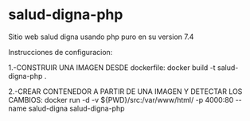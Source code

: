 # salud-digna-php

Sitio web salud digna usando php puro en su version 7.4

Instrucciones de configuracion:

1.-CONSTRUIR UNA IMAGEN DESDE dockerfile:
docker build -t salud-digna-php .

2.-CREAR CONTENEDOR A PARTIR DE UNA IMAGEN Y DETECTAR LOS CAMBIOS:
docker run -d -v ${PWD}/src:/var/www/html/ -p 4000:80 --name salud-digna salud-digna-php
